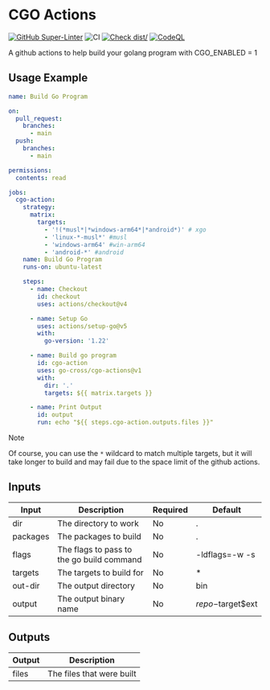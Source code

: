 # CGO Actions

[![GitHub Super-Linter](https://github.com/go-cross/cgo-actions/actions/workflows/linter.yml/badge.svg)](https://github.com/super-linter/super-linter)
![CI](https://github.com/go-cross/cgo-actions/actions/workflows/test-actions.yml/badge.svg)
[![Check dist/](https://github.com/go-cross/cgo-actions/actions/workflows/check-dist.yml/badge.svg)](https://github.com/go-cross/cgo-actions/actions/workflows/check-dist.yml)
[![CodeQL](https://github.com/go-cross/cgo-actions/actions/workflows/codeql-analysis.yml/badge.svg)](https://github.com/go-cross/cgo-actions/actions/workflows/codeql-analysis.yml)

A github actions to help build your golang program with CGO_ENABLED = 1

## Usage Example

```yaml
name: Build Go Program

on:
  pull_request:
    branches:
      - main
  push:
    branches:
      - main

permissions:
  contents: read

jobs:
  cgo-action:
    strategy:
      matrix:
        targets:
          - '!(*musl*|*windows-arm64*|*android*)' # xgo
          - 'linux-*-musl*' #musl
          - 'windows-arm64' #win-arm64
          - 'android-*' #android
    name: Build Go Program
    runs-on: ubuntu-latest

    steps:
      - name: Checkout
        id: checkout
        uses: actions/checkout@v4

      - name: Setup Go
        uses: actions/setup-go@v5
        with:
          go-version: '1.22'

      - name: Build go program
        id: cgo-action
        uses: go-cross/cgo-actions@v1
        with:
          dir: '.'
          targets: ${{ matrix.targets }}

      - name: Print Output
        id: output
        run: echo "${{ steps.cgo-action.outputs.files }}"
```

> [!NOTE]
>
> Of course, you can use the `*` wildcard to match multiple targets, but it will
> take longer to build and may fail due to the space limit of the github
> actions.

## Inputs

| Input    | Description                               | Required | Default           |
| -------- | ----------------------------------------- | -------- | ----------------- |
| dir      | The directory to work                     | No       | .                 |
| packages | The packages to build                     | No       | .                 |
| flags    | The flags to pass to the go build command | No       | -ldflags=-w -s    |
| targets  | The targets to build for                  | No       | \*                |
| out-dir  | The output directory                      | No       | bin               |
| output   | The output binary name                    | No       | $repo-$target$ext |

## Outputs

| Output | Description               |
| ------ | ------------------------- |
| files  | The files that were built |
